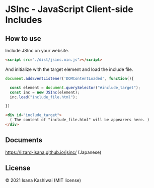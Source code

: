 # JSInc - JavaScript Client-side Includes

## How to use
Include JSInc on your website.
```HTML
<script src="./dist/jsinc.min.js"></script>
```
And initialize with the target element and load the include file.

```JavaScript 
document.addEventListener('DOMContentLoaded', function(){

  const element = document.querySelector("#include_target");
  const inc = new JSInc(element);
  inc.load("include_file.html");

})
```

```HTML
<div id="include_target">
  ( The content of "include_file.html" will be appearers here. )
</div>
```

## Documents
https://lizard-isana.github.io/jsinc/ (Japanese)

## License
© 2021 Isana Kashiwai (MIT license)
